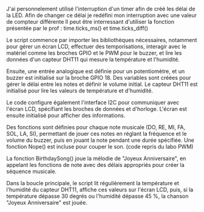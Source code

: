 J'ai personnelement utilisé l'interruption d'un timer afin de créé les délai de la LED. Afin de changer ce délai je redéfini mon interruption avec une valeur de compteur différente Il peut être interressant d'utiliser la fonction présentée par le prof : time.ticks_ms() et time.ticks_diff()


Le script commence par importer les bibliothèques nécessaires, notamment pour gérer un écran LCD, effectuer des temporisations, interagir avec le matériel comme les broches GPIO et le PWM pour le buzzer, et lire les données d'un capteur DHT11 qui mesure la température et l'humidité.

Ensuite, une entrée analogique est définie pour un potentiomètre, et un buzzer est initialisé sur la broche GPIO 18. Des variables sont créées pour gérer le délai entre les notes et définir le volume initial. Le capteur DHT11 est initialisé pour lire les valeurs de température et d'humidité.

Le code configure également l'interface I2C pour communiquer avec l'écran LCD, spécifiant les broches de données et d'horloge. L'écran est ensuite initialisé pour afficher des informations.

Des fonctions sont définies pour chaque note musicale (DO, RE, MI, FA, SOL, LA, SI), permettant de jouer ces notes en réglant la fréquence et le volume du buzzer, puis en jouant la note pendant une durée spécifiée. Une fonction Nope() est incluse pour couper le son. (code repris du labo PWM)

La fonction BirthdaySong() joue la mélodie de "Joyeux Anniversaire", en appelant les fonctions de note avec des délais appropriés pour créer la séquence musicale.

Dans la boucle principale, le script lit régulièrement la température et l'humidité du capteur DHT11, affiche ces valeurs sur l'écran LCD, puis, si la température dépasse 30 degrés ou l'humidité dépasse 45 %, la chanson "Joyeux Anniversaire" est jouée.
